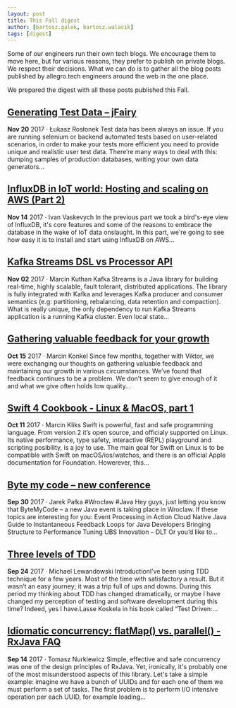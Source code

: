 ```yaml
---
layout: post
title: This Fall digest
author: [bartosz.galek, bartosz.walacik]
tags: [digest]
---
```


Some of our engineers run their own tech blogs.
We encourage them to move here, but for various reasons,
they prefer to publish on private blogs. We respect their decisions.
What we can do is to gather all the blog posts published by allegro.tech
engineers around the web in the one place.

We prepared the digest with all these posts published this Fall.

## [Generating Test Data – jFairy](https://testdetective.com/generating-test-data-jfairy/)
<time><strong>Nov 20</strong> 2017 &middot; Łukasz Rosłonek</time>
Test data has been always an issue.
If you are running selenium or backend automated tests based on user-related scenarios,
in order to make your tests more efficient you need to provide unique and realistic user
test data. There’re many ways to deal with this: dumping samples of production databases, writing your own data generators…

## [InfluxDB in IoT world: Hosting and scaling on AWS (Part 2)](https://www.easyitblog.info/2017/11/14/influxdb-in-iot-world-aws-part-2/)
<time><strong>Nov 14</strong> 2017 &middot; Ivan Vaskevych</time>
In the previous part we took a bird's-eye view of InfluxDB, it's core features and some of the reasons to embrace the database in the wake of IoT data onslaught.
In this part, we're going to see how easy it is to install and start using InfluxDB on AWS…

## [Kafka Streams DSL vs Processor API](http://mkuthan.github.io/blog/2017/11/02/kafka-streams-dsl-vs-processor-api/)
<time><strong>Nov 02</strong> 2017 &middot; Marcin Kuthan</time>
Kafka Streams is a Java library
for building real-time, highly scalable, fault tolerant, distributed applications.
The library is fully integrated with Kafka and leverages
Kafka producer and consumer semantics (e.g: partitioning, rebalancing, data retention and compaction).
What is really unique, the only dependency to run Kafka Streams application is a running Kafka cluster.
Even local state…

## [Gathering valuable feedback for your growth](https://agileandchange.com/gathering-valuable-feedback-for-your-growth-edd510c0f890?source=rss-975f4d88c1de------2)
<time><strong>Oct 15</strong> 2017 &middot; Marcin Konkel</time>
Since few months, together with Viktor, we were exchanging our thoughts on gathering valuable feedback and maintaining our growth in various circumstances. We’ve found that feedback continues to be a problem. We don’t seem to give enough of it and what we give often holds low quality…

## [Swift 4 Cookbook - Linux & MacOS, part 1](http://www.marcinkliks.pl/2017/10/11/swift4-server-foundation-cookbook/)
<time><strong>Oct 11</strong> 2017 &middot; Marcin Kliks</time>
Swift is powerful, fast and safe programming language. From version 2 it’s open source, and officialy supported on Linux. Its native performance, type safety, interactive (REPL) playground and scripting posibility, is a joy to use.
The main goal for Swift on Linux is to be compatible with Swift on macOS/ios/watchos, and there is an official Apple documentation for Foundation. Howerever, this…

## [Byte my code – new conference](https://geekyprimitives.wordpress.com/2017/09/30/byte-me-code-new-conference/)
<time><strong>Sep 30</strong> 2017 &middot; Jarek Pałka</time>
#Wrocław #Java Hey guys, just letting you know that ByteMyCode – a new Java event is taking place in Wroclaw. If these topics are interesting for you: Event Processing in Action Cloud Native Java Guide to Instantaneous Feedback Loops for Java Developers Bringing Structure to Performance Tuning UBS Innovation – DLT Or you’d like to…

## [Three levels of TDD](http://lewandowski.io/2017/02/thre-levels-of-tdd-1/)
<time><strong>Sep 24</strong> 2017 &middot; Michael Lewandowski</time>
IntroductionI’ve been using TDD technique for a few years. Most of the time with satisfactory a result. But it wasn’t an easy journey; it was a trip full of ups and downs. During this period my thinking about TDD has changed dramatically, or maybe I have changed my perception of testing and software development during this time? Indeed, yes I have.Lasse Koskela in his book called “Test Driven:…

## [Idiomatic concurrency: flatMap() vs. parallel() - RxJava FAQ](http://www.nurkiewicz.com/2017/09/idiomatic-concurrency-flatmap-vs.html)
<time><strong>Sep 14</strong> 2017 &middot; Tomasz Nurkiewicz</time>
Simple, effective and safe concurrency was one of the design principles of RxJava. Yet, ironically, it's probably one of the most misunderstood aspects of this library. Let's take a simple example: imagine we have a bunch of UUIDs and for each one of them we must perform a set of tasks. The first problem is to perform I/O intensive operation per each UUID, for example loading…

